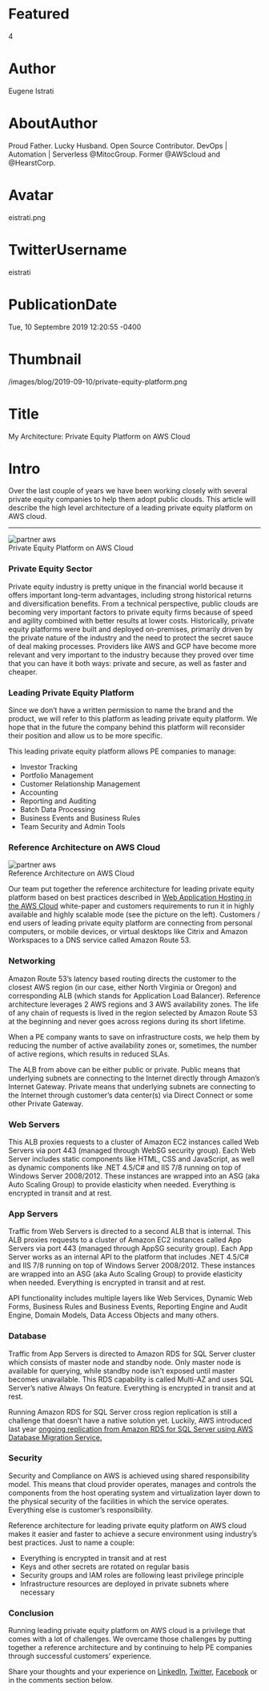 # Featured
4

# Author
Eugene Istrati

# AboutAuthor
Proud Father. Lucky Husband. Open Source Contributor. DevOps | Automation | Serverless @MitocGroup. Former @AWScloud and @HearstCorp.

# Avatar
eistrati.png

# TwitterUsername
eistrati

# PublicationDate
Tue, 10 Septembre 2019 12:20:55 -0400

# Thumbnail
/images/blog/2019-09-10/private-equity-platform.png

# Title
My Architecture: Private Equity Platform on AWS Cloud

# Intro
Over the last couple of years we have been working closely with several private equity companies to help them adopt public clouds. This article will describe the high level architecture of a leading private equity platform on AWS cloud.

---

<div class="padd25px">
    <img src="/images/blog/2019-09-10/private-equity-platform.png" alt="partner aws" />
    <div class="center img-description">Private Equity Platform on AWS Cloud</div>
</div>

### Private Equity Sector

Private equity industry is pretty unique in the financial world because it offers important long-term advantages, including strong historical returns and diversification benefits. From a technical perspective, public clouds are becoming very important factors to private equity firms because of speed and agility combined with better results at lower costs.
Historically, private equity platforms were built and deployed on-premises, primarily driven by the private nature of the industry and the need to protect the secret sauce of deal making processes. Providers like AWS and GCP have become more relevant and very important to the industry because they proved over time that you can have it both ways: private and secure, as well as faster and cheaper.

### Leading Private Equity Platform

Since we don’t have a written permission to name the brand and the product, we will refer to this platform as leading private equity platform. We hope that in the future the company behind this platform will reconsider their position and allow us to be more specific.

This leading private equity platform allows PE companies to manage:

- Investor Tracking
- Portfolio Management
- Customer Relationship Management
- Accounting
- Reporting and Auditing
- Batch Data Processing
- Business Events and Business Rules
- Team Security and Admin Tools

### Reference Architecture on AWS Cloud

<div class="img-post-left">
    <img src="/images/blog/2019-09-10/reference-arch.png" alt="partner aws" />
    <div class="center img-description">Reference Architecture on AWS Cloud</div>
</div>

Our team put together the reference architecture for leading private equity platform based on best practices described in [Web Application Hosting in the AWS Cloud](https://d0.awsstatic.com/whitepapers/aws-web-hosting-best-practices.pdf) white-paper and customers requirements to run it in highly available and highly scalable mode (see the picture on the left).
Customers / end users of leading private equity platform are connecting from personal computers, or mobile devices, or virtual desktops like Citrix and Amazon Workspaces to a DNS service called Amazon Route 53.

### Networking

Amazon Route 53’s latency based routing directs the customer to the closest AWS region (in our case, either North Virginia or Oregon) and corresponding ALB (which stands for Application Load Balancer). Reference architecture leverages 2 AWS regions and 3 AWS availability zones. The life of any chain of requests is lived in the region selected by Amazon Route 53 at the beginning and never goes across regions during its short lifetime.

When a PE company wants to save on infrastructure costs, we help them by reducing the number of active availability zones or, sometimes, the number of active regions, which results in reduced SLAs.

The ALB from above can be either public or private. Public means that underlying subnets are connecting to the Internet directly through Amazon’s Internet Gateway. Private means that underlying subnets are connecting to the Internet through customer’s data center(s) via Direct Connect or some other Private Gateway.

### Web Servers

This ALB proxies requests to a cluster of Amazon EC2 instances called Web Servers via port 443 (managed through WebSG security group). Each Web Server includes static components like HTML, CSS and JavaScript, as well as dynamic components like .NET 4.5/C# and IIS 7/8 running on top of Windows Server 2008/2012. These instances are wrapped into an ASG (aka Auto Scaling Group) to provide elasticity when needed. Everything is encrypted in transit and at rest.

### App Servers

Traffic from Web Servers is directed to a second ALB that is internal. This ALB proxies requests to a cluster of Amazon EC2 instances called App Servers via port 443 (managed through AppSG security group). Each App Server works as an internal API to the platform that includes .NET 4.5/C# and IIS 7/8 running on top of Windows Server 2008/2012. These instances are wrapped into an ASG (aka Auto Scaling Group) to provide elasticity when needed. Everything is encrypted in transit and at rest.

API functionality includes multiple layers like Web Services, Dynamic Web Forms, Business Rules and Business Events, Reporting Engine and Audit Engine, Domain Models, Data Access Objects and many others.

### Database

Traffic from App Servers is directed to Amazon RDS for SQL Server cluster which consists of master node and standby node. Only master node is available for querying, while standby node isn’t exposed until master becomes unavailable. This RDS capability is called Multi-AZ and uses SQL Server’s native Always On feature. Everything is encrypted in transit and at rest.

Running Amazon RDS for SQL Server cross region replication is still a challenge that doesn’t have a native solution yet. Luckily, AWS introduced last year [ongoing replication from Amazon RDS for SQL Server using AWS Database Migration Service.](https://aws.amazon.com/blogs/database/introducing-ongoing-replication-from-amazon-rds-for-sql-server-using-aws-database-migration-service/)

### Security

Security and Compliance on AWS is achieved using shared responsibility model. This means that cloud provider operates, manages and controls the components from the host operating system and virtualization layer down to the physical security of the facilities in which the service operates. Everything else is customer’s responsibility.

Reference architecture for leading private equity platform on AWS cloud makes it easier and faster to achieve a secure environment using industry’s best practices. Just to name a couple:

- Everything is encrypted in transit and at rest
- Keys and other secrets are rotated on regular basis
- Security groups and IAM roles are following least privilege principle
- Infrastructure resources are deployed in private subnets where necessary

### Conclusion

Running leading private equity platform on AWS cloud is a privilege that comes with a lot of challenges. We overcame those challenges by putting together a reference architecture and by continuing to help PE companies through successful customers’ experience.

Share your thoughts and your experience on [LinkedIn](https://linkedin.com/company/mitoc-group), [Twitter](https://twitter.com/mitocgroup), [Facebook](https://facebook.com/mitocgroup) or in the comments section below.
